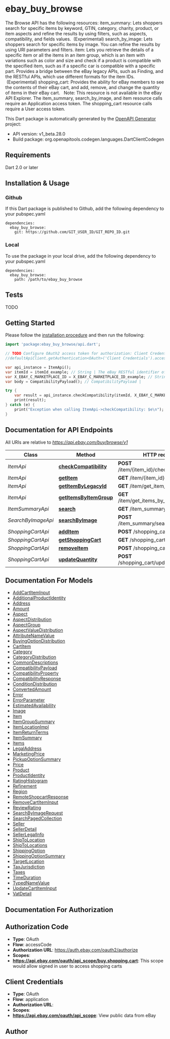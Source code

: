 # ebay_buy_browse
The Browse API has the following resources: item_summary: Lets shoppers search for specific items by keyword, GTIN, category, charity, product, or item aspects and refine the results by using filters, such as aspects, compatibility, and fields values. &nbsp;(Experimental) search_by_image: Lets shoppers search for specific items by image. You can refine the results by using URI parameters and filters. item: Lets you retrieve the details of a specific item or all the items in an item group, which is an item with variations such as color and size and check if a product is compatible with the specified item, such as if a specific car is compatible with a specific part. Provides a bridge between the eBay legacy APIs, such as Finding, and the RESTful APIs, which use different formats for the item IDs. &nbsp;(Experimental) shopping_cart: Provides the ability for eBay members to see the contents of their eBay cart, and add, remove, and change the quantity of items in their eBay cart.&nbsp;&nbsp; Note: This resource is not available in the eBay API Explorer. The item_summary, search_by_image, and item resource calls require an Application access token. The shopping_cart resource calls require a User access token.

This Dart package is automatically generated by the [OpenAPI Generator](https://openapi-generator.tech) project:

- API version: v1_beta.28.0
- Build package: org.openapitools.codegen.languages.DartClientCodegen

## Requirements

Dart 2.0 or later

## Installation & Usage

### Github
If this Dart package is published to Github, add the following dependency to your pubspec.yaml
```
dependencies:
  ebay_buy_browse:
    git: https://github.com/GIT_USER_ID/GIT_REPO_ID.git
```

### Local
To use the package in your local drive, add the following dependency to your pubspec.yaml
```
dependencies:
  ebay_buy_browse:
    path: /path/to/ebay_buy_browse
```

## Tests

TODO

## Getting Started

Please follow the [installation procedure](#installation--usage) and then run the following:

```dart
import 'package:ebay_buy_browse/api.dart';

// TODO Configure OAuth2 access token for authorization: Client Credentials
//defaultApiClient.getAuthentication<OAuth>('Client Credentials').accessToken = 'YOUR_ACCESS_TOKEN';

var api_instance = ItemApi();
var itemId = itemId_example; // String | The eBay RESTful identifier of an item (such as a part you want to check). This ID is returned by the Browse and Feed API methods. RESTful Item ID Format: v1|#|# For example: v1|272394640372|0 or v1|162846450672|461882996982 For more information about item ID for RESTful APIs, see the Legacy API compatibility section of the Buy APIs Overview.
var X_EBAY_C_MARKETPLACE_ID = X_EBAY_C_MARKETPLACE_ID_example; // String | The ID of the eBay marketplace you want to use. Note: This value is case sensitive. For example: &nbsp;&nbsp;X-EBAY-C-MARKETPLACE-ID = EBAY_US For a list of supported sites see, API Restrictions.
var body = CompatibilityPayload(); // CompatibilityPayload | 

try {
    var result = api_instance.checkCompatibility(itemId, X_EBAY_C_MARKETPLACE_ID, body);
    print(result);
} catch (e) {
    print("Exception when calling ItemApi->checkCompatibility: $e\n");
}

```

## Documentation for API Endpoints

All URIs are relative to *https://api.ebay.com/buy/browse/v1*

Class | Method | HTTP request | Description
------------ | ------------- | ------------- | -------------
*ItemApi* | [**checkCompatibility**](doc//ItemApi.md#checkcompatibility) | **POST** /item/{item_id}/check_compatibility | 
*ItemApi* | [**getItem**](doc//ItemApi.md#getitem) | **GET** /item/{item_id} | 
*ItemApi* | [**getItemByLegacyId**](doc//ItemApi.md#getitembylegacyid) | **GET** /item/get_item_by_legacy_id | 
*ItemApi* | [**getItemsByItemGroup**](doc//ItemApi.md#getitemsbyitemgroup) | **GET** /item/get_items_by_item_group | 
*ItemSummaryApi* | [**search**](doc//ItemSummaryApi.md#search) | **GET** /item_summary/search | 
*SearchByImageApi* | [**searchByImage**](doc//SearchByImageApi.md#searchbyimage) | **POST** /item_summary/search_by_image | 
*ShoppingCartApi* | [**addItem**](doc//ShoppingCartApi.md#additem) | **POST** /shopping_cart/add_item | 
*ShoppingCartApi* | [**getShoppingCart**](doc//ShoppingCartApi.md#getshoppingcart) | **GET** /shopping_cart/ | 
*ShoppingCartApi* | [**removeItem**](doc//ShoppingCartApi.md#removeitem) | **POST** /shopping_cart/remove_item | 
*ShoppingCartApi* | [**updateQuantity**](doc//ShoppingCartApi.md#updatequantity) | **POST** /shopping_cart/update_quantity | 


## Documentation For Models

 - [AddCartItemInput](doc//AddCartItemInput.md)
 - [AdditionalProductIdentity](doc//AdditionalProductIdentity.md)
 - [Address](doc//Address.md)
 - [Amount](doc//Amount.md)
 - [Aspect](doc//Aspect.md)
 - [AspectDistribution](doc//AspectDistribution.md)
 - [AspectGroup](doc//AspectGroup.md)
 - [AspectValueDistribution](doc//AspectValueDistribution.md)
 - [AttributeNameValue](doc//AttributeNameValue.md)
 - [BuyingOptionDistribution](doc//BuyingOptionDistribution.md)
 - [CartItem](doc//CartItem.md)
 - [Category](doc//Category.md)
 - [CategoryDistribution](doc//CategoryDistribution.md)
 - [CommonDescriptions](doc//CommonDescriptions.md)
 - [CompatibilityPayload](doc//CompatibilityPayload.md)
 - [CompatibilityProperty](doc//CompatibilityProperty.md)
 - [CompatibilityResponse](doc//CompatibilityResponse.md)
 - [ConditionDistribution](doc//ConditionDistribution.md)
 - [ConvertedAmount](doc//ConvertedAmount.md)
 - [Error](doc//Error.md)
 - [ErrorParameter](doc//ErrorParameter.md)
 - [EstimatedAvailability](doc//EstimatedAvailability.md)
 - [Image](doc//Image.md)
 - [Item](doc//Item.md)
 - [ItemGroupSummary](doc//ItemGroupSummary.md)
 - [ItemLocationImpl](doc//ItemLocationImpl.md)
 - [ItemReturnTerms](doc//ItemReturnTerms.md)
 - [ItemSummary](doc//ItemSummary.md)
 - [Items](doc//Items.md)
 - [LegalAddress](doc//LegalAddress.md)
 - [MarketingPrice](doc//MarketingPrice.md)
 - [PickupOptionSummary](doc//PickupOptionSummary.md)
 - [Price](doc//Price.md)
 - [Product](doc//Product.md)
 - [ProductIdentity](doc//ProductIdentity.md)
 - [RatingHistogram](doc//RatingHistogram.md)
 - [Refinement](doc//Refinement.md)
 - [Region](doc//Region.md)
 - [RemoteShopcartResponse](doc//RemoteShopcartResponse.md)
 - [RemoveCartItemInput](doc//RemoveCartItemInput.md)
 - [ReviewRating](doc//ReviewRating.md)
 - [SearchByImageRequest](doc//SearchByImageRequest.md)
 - [SearchPagedCollection](doc//SearchPagedCollection.md)
 - [Seller](doc//Seller.md)
 - [SellerDetail](doc//SellerDetail.md)
 - [SellerLegalInfo](doc//SellerLegalInfo.md)
 - [ShipToLocation](doc//ShipToLocation.md)
 - [ShipToLocations](doc//ShipToLocations.md)
 - [ShippingOption](doc//ShippingOption.md)
 - [ShippingOptionSummary](doc//ShippingOptionSummary.md)
 - [TargetLocation](doc//TargetLocation.md)
 - [TaxJurisdiction](doc//TaxJurisdiction.md)
 - [Taxes](doc//Taxes.md)
 - [TimeDuration](doc//TimeDuration.md)
 - [TypedNameValue](doc//TypedNameValue.md)
 - [UpdateCartItemInput](doc//UpdateCartItemInput.md)
 - [VatDetail](doc//VatDetail.md)


## Documentation For Authorization


## Authorization Code

- **Type**: OAuth
- **Flow**: accessCode
- **Authorization URL**: https://auth.ebay.com/oauth2/authorize
- **Scopes**: 
 - **https://api.ebay.com/oauth/api_scope/buy.shopping.cart**:  This scope would allow signed in user to access shopping carts

## Client Credentials

- **Type**: OAuth
- **Flow**: application
- **Authorization URL**: 
- **Scopes**: 
 - **https://api.ebay.com/oauth/api_scope**: View public data from eBay


## Author




